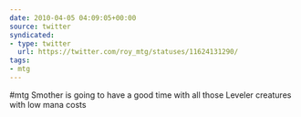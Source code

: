 ```yaml
---
date: 2010-04-05 04:09:05+00:00
source: twitter
syndicated:
- type: twitter
  url: https://twitter.com/roy_mtg/statuses/11624131290/
tags:
- mtg
---
```


#mtg Smother is going to have a good time with all those Leveler creatures with low mana costs